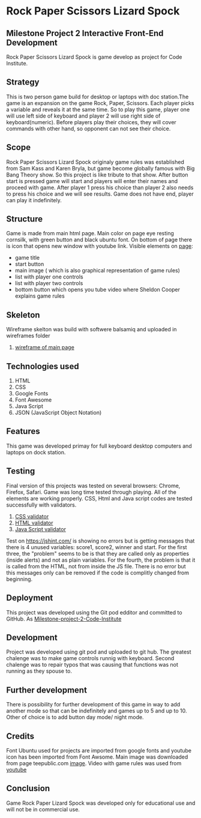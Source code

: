 # Rock Paper Scissors Lizard Spock

## Milestone Project 2 Interactive Front-End Development
Rock Paper Scissors Lizard Spock is game develop as project for Code Institute.

## Strategy

This is two person game build for desktop or laptops with doc station.The game is an expansion on the game Rock, Paper, Scissors. 
Each player picks a variable and reveals it at the same time. So to play this game, player one will use left side of keyboard and
player 2 will use right side of keyboard(numeric). Before players play their choices, they will cover commands with other hand,
so opponent can not see their choice.

## Scope

Rock Paper Scissors Lizard Spock originaly game rules was established from Sam Kass and Karen Bryla, but game 
become globally famous with Big Bang Theory show. So this project is like tribute to that show.
After button start is pressed game will start and players will enter their names and proceed with game.
After player 1 press his choice than player 2 also needs to press his choice and we will see results.
Game does not have end, player can play it indefinitely.

## Structure

Game is made from main html page. Main color on page eye resting cornsilk, with green button and
black ubuntu font. On bottom of page there is icon that opens new window with youtube link.
 Visible elements on  [page](https://github.com/mariodragun/Milestone-project-2-Code-Institute/blob/master/assets/images/game.PNG): 
* game title
* start button
* main image ( which is also graphical representation of game rules) 
* list with player one controls
* list with player two controls
* bottom button which opens you tube video where Sheldon Cooper explains game rules

## Skeleton

Wireframe skelton was build with softwere balsamiq and uploaded in wireframes folder
1. [wireframe of  main page](https://github.com/mariodragun/Milestone-project-2-Code-Institute/blob/master/wireframes/wireframe%20main%20page.PNG)

## Technologies used

1. HTML
2. CSS
3. Google Fonts
4. Font Awesome
5. Java Script
6. JSON (JavaScript Object Notation) 

## Features
This game was developed  primay for full keyboard desktop computers and laptops on dock station.

## Testing 
Final version of this projects was tested on several browsers: Chrome, Firefox, Safari.
Game was long time tested through playing. All of the elements are working properly.
 CSS, Html and Java script codes are tested successfully with validators.
1. [CSS validator](https://github.com/mariodragun/Milestone-project-2-Code-Institute/blob/master/assets/images/CSS%20validator.PNG)
2. [HTML  validator](https://github.com/mariodragun/Milestone-project-2-Code-Institute/blob/master/assets/images/html%20validator.PNG)
3. [Java Script validator](https://github.com/mariodragun/Milestone-project-2-Code-Institute/blob/master/assets/images/JS%20validator.PNG)

Test on  https://jshint.com/ is showing no errors but is getting messages that there is 4 unused variables:
score1, score2, winner and start.
For the first three, the "problem" seems to be is that they are called only as properties (inside alerts) and not as plain variables.
For the fourth, the problem is that it is called from the HTML, not from inside the JS file.
There is no error but this messages only can be removed if the code is complitly changed from beginning.

## Deployment
This project was developed using the Git pod edditor and committed to GitHub. As
[Milestone-project-2-Code-Institute](https://mariodragun.github.io/Milestone-project-2-Code-Institute/)

## Development
Project was developed using git pod and uploaded to git hub.
The greatest chalenge was to make game controls runnig with keyboard. Second chalenge was to repair typos that was
causing that functions was not running as they spouse to.

## Further development
There is possibility for further development of this game in way to add another mode so that can be indefinitely
and games up to 5 and up to 10. Other of choice is to add button day mode/ night mode.

## Credits
Font Ubuntu used for projects are imported from google fonts and youtube icon has been imported from
Font Awsome. Main image was downloaded from page teepublic.com [image](https://www.teepublic.com/magnet/675956-rock-paper-scissors-lizard-spock).
Video with game rules was used from [youtube](https://www.youtube.com/watch?v=_PUEoDYpUyQ)

## Conclusion
 Game Rock Paper Lizard Spock was developed only for educational use and will not be in commercial use.
